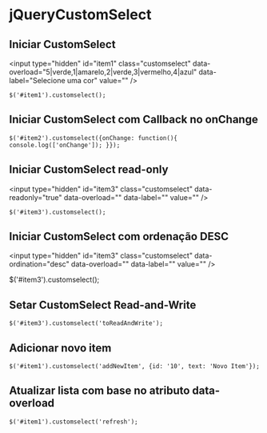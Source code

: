 jQueryCustomSelect
============

Iniciar CustomSelect
--------------------
&lt;input type="hidden" id="item1" class="customselect" data-overload="5|verde,1|amarelo,2|verde,3|vermelho,4|azul" data-label="Selecione uma cor" value="" /&gt;

	$('#item1').customselect();


	
Iniciar CustomSelect com Callback no onChange
---------------------------------------------------
	$('#item2').customselect({onChange: function(){ console.log(['onChange']); }});



Iniciar CustomSelect read-only
------------------------------
&lt;input type="hidden" id="item3" class="customselect" data-readonly="true" data-overload="" data-label="" value="" /&gt;

	$('#item3').customselect();

	
Iniciar CustomSelect com ordenação DESC
---------------------------------------
&lt;input type="hidden" id="item3" class="customselect" data-ordination="desc" data-overload="" data-label="" value="" /&gt;

$('#item3').customselect();
	
	
Setar CustomSelect Read-and-Write
------------------------------

	$('#item3').customselect('toReadAndWrite');	


Adicionar novo item
-------------------
	$('#item1').customselect('addNewItem', {id: '10', text: 'Novo Item'});



Atualizar lista com base no atributo data-overload
--------------------------------------------------
	$('#item1').customselect('refresh');